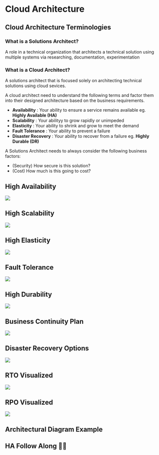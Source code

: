 # Cloud Architecture

## Cloud Architecture Terminologies

### What is a Solutions Architect?
A role in a technical organization that architects a technical solution using multiple systems via researching, documentation, experimentation

### What is a Cloud Architect?
A solutions architect that is focused solely on architecting technical solutions using cloud sevices.

A cloud architect need to understand the following terms and factor them into their designed architecture based on the business requirements.
- **Availability** : Your ability to ensure a service remains available eg. **Highly Available (HA)**
- **Scalability** : Your abilityy to grow rapidly or unimpeded
- **Elasticity** : Your ability to shrink and grow to meet the demand
- **Fault Tolerance** : Your ability to prevent a failure
- **Disaster Recovery** : Your ability to recover from a failure eg. **Highly Durable (DR)**  

A Solutions Architect needs to always consider the following business factors:
- (Security) How secure is this solution?
- (Cost) How much is this going to cost?

## High Availability
<img src = "../images/m07-high-availability.png">

## High Scalability
<img src = "../images/m07-high-scalability.png">

## High Elasticity
<img src = "../images/m07-high-elasticity.png">

## Fault Tolerance
<img src = "../images/m07-fault-tolerance.png">

## High Durability
<img src = "../images/m07-high-durability.png">

## Business Continuity Plan
<img src = "../images/m07-business-continuity-plan.png">

## Disaster Recovery Options
<img src = "../images/m07-disaster-recovery-options.png">

## RTO Visualized
<img src = "../images/m07-rto.png">

## RPO Visualized
<img src = "../images/m07-rpo.png">

## Architectural Diagram Example

## HA Follow Along 👨‍💻